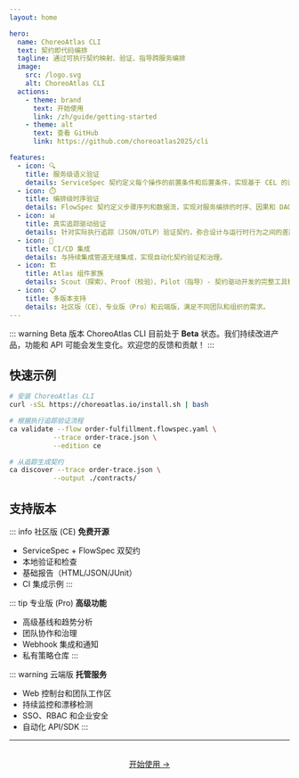 ```yaml
---
layout: home

hero:
  name: ChoreoAtlas CLI
  text: 契约即代码编排
  tagline: 通过可执行契约映射、验证、指导跨服务编排
  image:
    src: /logo.svg
    alt: ChoreoAtlas CLI
  actions:
    - theme: brand
      text: 开始使用
      link: /zh/guide/getting-started
    - theme: alt
      text: 查看 GitHub
      link: https://github.com/choreoatlas2025/cli

features:
  - icon: 🔍
    title: 服务级语义验证
    details: ServiceSpec 契约定义每个操作的前置条件和后置条件，实现基于 CEL 的语义验证，超越简单的模式检查。
  - icon: ⏱️
    title: 编排级时序验证  
    details: FlowSpec 契约定义步骤序列和数据流，实现对服务编排的时序、因果和 DAG 验证。
  - icon: 📊
    title: 真实追踪驱动验证
    details: 针对实际执行追踪（JSON/OTLP）验证契约，弥合设计与运行时行为之间的差距。
  - icon: 🚀
    title: CI/CD 集成
    details: 与持续集成管道无缝集成，实现自动化契约验证和治理。
  - icon: 🏗️
    title: Atlas 组件家族
    details: Scout（探索）、Proof（校验）、Pilot（指导）- 契约驱动开发的完整工具链。
  - icon: 📋
    title: 多版本支持
    details: 社区版（CE）、专业版（Pro）和云端版，满足不同团队和组织的需求。
---
```


::: warning Beta 版本
ChoreoAtlas CLI 目前处于 **Beta** 状态。我们持续改进产品，功能和 API 可能会发生变化。欢迎您的反馈和贡献！
:::

## 快速示例

```bash
# 安装 ChoreoAtlas CLI
curl -sSL https://choreoatlas.io/install.sh | bash

# 根据执行追踪验证流程
ca validate --flow order-fulfillment.flowspec.yaml \
           --trace order-trace.json \
           --edition ce

# 从追踪生成契约
ca discover --trace order-trace.json \
           --output ./contracts/
```

## 支持版本

::: info 社区版 (CE)
**免费开源**
- ServiceSpec + FlowSpec 双契约
- 本地验证和检查
- 基础报告（HTML/JSON/JUnit）
- CI 集成示例
:::

::: tip 专业版 (Pro)
**高级功能**
- 高级基线和趋势分析
- 团队协作和治理
- Webhook 集成和通知
- 私有策略仓库
:::

::: warning 云端版
**托管服务**
- Web 控制台和团队工作区
- 持续监控和漂移检测
- SSO、RBAC 和企业安全
- 自动化 API/SDK
:::

---

<div style="text-align: center; margin: 2rem 0;">
  <a href="/zh/guide/getting-started" class="vp-button vp-button-medium vp-button-brand">开始使用 →</a>
</div>